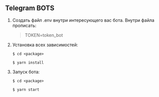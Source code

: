 ## Telegram BOTS

1. Создать файл .env внутри <package> интересующего вас бота. Внутри файла прописать:

    > TOKEN=token_bot

2. Установка всех зависимостей:

    ``$ cd <package>``

    ``$ yarn install``

3. Запуск бота:

    ``$ cd <package>``

    ``$ yarn start``
